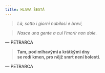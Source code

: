 ```yaml
---
title: HLAVA ŠESTÁ
---
```


> _Là, sotto i giorni nubilosi e brevi,_

> _Nasce una gente a cui l’morir non dole._

— PETRARCA

> __Tam, pod mlhavými a krátkými dny  
> se rodí kmen, pro nějž smrt není bolestí.__

— PETRARCA
